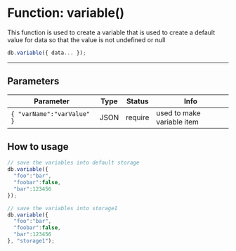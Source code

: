 # Function: variable()

This function is used to create a variable that is used to create a default value for data so that the value is not undefined or null

```js
db.variable({ data... });
```

---
## Parameters

| Parameter | Type | Status | Info | 
| --- | --- | --- | --- | 
| `{ "varName":"varValue" }` | JSON | require | used to make variable item |

## How to usage

```js
// save the variables into default storage
db.variable({
  "foo":"bar",
  "foobar":false,
  "bar":123456
});

// save the variables into storage1
db.variable({
  "foo":"bar",
  "foobar":false,
  "bar":123456
}, "storage1");
```

